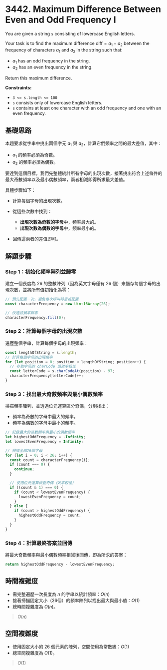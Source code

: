 # 3442. Maximum Difference Between Even and Odd Frequency I

You are given a string `s` consisting of lowercase English letters.

Your task is to find the maximum difference $\text{diff} = a_1 - a_2$ between the frequency of characters $a_1$ and $a_2$ in the string such that:

- $a_1$ has an odd frequency in the string.
- $a_2$ has an even frequency in the string.

Return this maximum difference.

**Constraints:**

- `3 <= s.length <= 100`
- `s` consists only of lowercase English letters.
- `s` contains at least one character with an odd frequency and one with an even frequency.

## 基礎思路

本題要求從字串中挑出兩個字元 $a_1$ 與 $a_2$，計算它們頻率之間的最大差值，其中：

- $a_1$ 的頻率必須為奇數。
- $a_2$ 的頻率必須為偶數。

要達到這個目標，我們先整體統計所有字母的出現次數，接著挑出符合上述條件的最大奇數頻率以及最小偶數頻率，兩者相減即得所求最大差值。

具體步驟如下：

- 計算每個字母的出現次數。
- 從這些次數中找到：

  - **出現次數為奇數的字母**中，頻率最大的。
  - **出現次數為偶數的字母**中，頻率最小的。
- 回傳這兩者的差值即可。

## 解題步驟

### Step 1：初始化頻率陣列並歸零

建立一個長度為 26 的整數陣列（因為英文字母僅有 26 個）來儲存每個字母的出現次數，並將所有值初始化為零：

```typescript
// 預先配置一次，避免每次呼叫時重複配置
const characterFrequency = new Uint16Array(26);

// 快速將頻率歸零
characterFrequency.fill(0);
```

### Step 2：計算每個字母的出現次數

遍歷整個字串，計算每個字母的出現頻率：

```typescript
const lengthOfString = s.length;
// 計算每個字母的出現頻率
for (let position = 0; position < lengthOfString; position++) {
  // 存取字母的 charCode 值效率較佳
  const letterCode = s.charCodeAt(position) - 97;
  characterFrequency[letterCode]++;
}
```

### Step 3：找出最大奇數頻率與最小偶數頻率

掃描頻率陣列，並透過位元運算區分奇偶，分別找出：

- 頻率為奇數的字母中最大的頻率。
- 頻率為偶數的字母中最小的頻率。

```typescript
// 紀錄最大的奇數頻率與最小的偶數頻率
let highestOddFrequency = -Infinity;
let lowestEvenFrequency = Infinity;

// 掃描全部26個字母
for (let i = 0; i < 26; i++) {
  const count = characterFrequency[i];
  if (count === 0) {
    continue;
  }

  // 使用位元運算檢查奇偶（效率較佳）
  if ((count & 1) === 0) {
    if (count < lowestEvenFrequency) {
      lowestEvenFrequency = count;
    }
  } else {
    if (count > highestOddFrequency) {
      highestOddFrequency = count;
    }
  }
}
```

### Step 4：計算最終答案並回傳

將最大奇數頻率與最小偶數頻率相減後回傳，即為所求的答案：

```typescript
return highestOddFrequency - lowestEvenFrequency;
```

## 時間複雜度

- 需完整遍歷一次長度為 $n$ 的字串以統計頻率：$O(n)$
- 接著掃描固定大小（26個）的頻率陣列以找出最大與最小值：$O(1)$
- 總時間複雜度為 $O(n)$。

> $O(n)$

## 空間複雜度

- 使用固定大小的 26 個元素的陣列，空間使用為常數級：$O(1)$
- 總空間複雜度為 $O(1)$。

> $O(1)$
